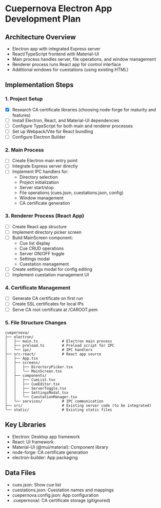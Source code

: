 # Cuepernova Electron App Development Plan

## Architecture Overview
- Electron app with integrated Express server
- React/TypeScript frontend with Material-UI
- Main process handles server, file operations, and window management
- Renderer process runs React app for control interface
- Additional windows for cuestations (using existing HTML)

## Implementation Steps

### 1. Project Setup
- [x] Research CA certificate libraries (choosing node-forge for maturity and features)
- [ ] Install Electron, React, and Material-UI dependencies
- [ ] Configure TypeScript for both main and renderer processes
- [ ] Set up Webpack/Vite for React bundling
- [ ] Configure Electron Builder

### 2. Main Process
- [ ] Create Electron main entry point
- [ ] Integrate Express server directly
- [ ] Implement IPC handlers for:
  - Directory selection
  - Project initialization
  - Server start/stop
  - File operations (cues.json, cuestations.json, config)
  - Window management
  - CA certificate generation

### 3. Renderer Process (React App)
- [ ] Create React app structure
- [ ] Implement directory picker screen
- [ ] Build MainScreen component:
  - Cue list display
  - Cue CRUD operations
  - Server ON/OFF toggle
  - Settings modal
  - Cuestation management
- [ ] Create settings modal for config editing
- [ ] Implement cuestation management UI

### 4. Certificate Management
- [ ] Generate CA certificate on first run
- [ ] Create SSL certificates for local IPs
- [ ] Serve CA root certificate at /CAROOT.pem

### 5. File Structure Changes
```
cuepernova/
├── electron/
│   ├── main.ts           # Electron main process
│   ├── preload.ts        # Preload script for IPC
│   └── ipc/              # IPC handlers
├── src-react/            # React app source
│   ├── App.tsx
│   ├── screens/
│   │   ├── DirectoryPicker.tsx
│   │   └── MainScreen.tsx
│   ├── components/
│   │   ├── CueList.tsx
│   │   ├── CueEditor.tsx
│   │   ├── ServerToggle.tsx
│   │   ├── SettingsModal.tsx
│   │   └── CuestationManager.tsx
│   └── services/         # IPC communication
├── src/                  # Existing server code (to be integrated)
└── static/               # Existing static files
```

## Key Libraries
- Electron: Desktop app framework
- React: UI framework
- Material-UI (@mui/material): Component library
- node-forge: CA certificate generation
- electron-builder: App packaging

## Data Files
- cues.json: Show cue list
- cuestations.json: Cuestation names and mappings
- cuepernova.config.json: App configuration
- .cuepernova/: CA certificate storage (gitignored)